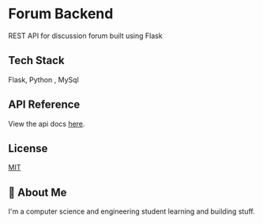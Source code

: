 
# Forum Backend

REST API for discussion forum built using Flask

## Tech Stack

Flask, Python , MySql


## API Reference

View the api docs [here](https://documenter.getpostman.com/view/12610319/VVJ3zw5F#d375cf19-570f-47fb-9680-0e2e73eb337d).

## License

[MIT](https://choosealicense.com/licenses/mit/)


## 🚀 About Me
I'm a computer science and engineering student learning and building stuff.